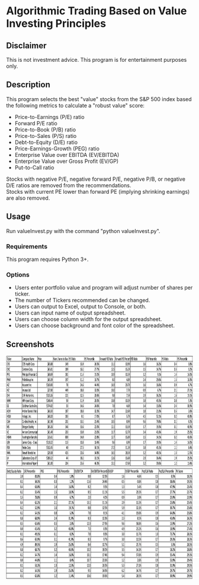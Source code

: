 # Algorithmic Trading Based on Value Investing Principles

## Disclaimer
This is not investment advice. This program is for entertainment purposes only.

## Description
This program selects the best "value" stocks from the S&P 500 index based the following metrics to calculate a "robust value" score:
- Price-to-Earnings (P/E) ratio
- Forward P/E ratio
- Price-to-Book (P/B) ratio
- Price-to-Sales (P/S) ratio
- Debt-to-Equity (D/E) ratio
- Price-Earnings-Growth (PEG) ratio
- Enterprise Value over EBITDA (EV/EBITDA) 
- Enterprise Value over Gross Profit (EV/GP)
- Put-to-Call ratio

Stocks with negative P/E, negative forward P/E, negative P/B, or negative D/E ratios are removed from the recommendations.   
Stocks with current PE lower than forward PE (implying shrinking earnings) are also removed.

## Usage
Run valueInvest.py with the command "python valueInvest.py".  

### Requirements
This program requires Python 3+.   

### Options
- Users enter portfolio value and program will adjust number of shares per ticker.
- The number of Tickers recommended can be changed.
- Users can output to Excel, output to Console, or both. 
- Users can input name of output spreadsheet.
- Users can choose column width for the output spreadsheet.
- Users can choose background and font color of the spreadsheet.

## Screenshots
<img src="screenshots/screenshot_3.png" width="1200" height="300">
<img src="screenshots/screenshot_4.png" width="1200" height="300">   

